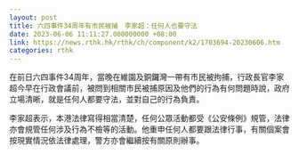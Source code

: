 ```yaml
---
layout: post
title: 六四事件34周年有市民被捕　李家超：任何人也要守法
date: 2023-06-06 11:11:27.000000000 +08:00
link: https://news.rthk.hk/rthk/ch/component/k2/1703694-20230606.htm
categories: rthk
---
```


在前日六四事件34周年，當晚在維園及銅鑼灣一帶有巿民被拘捕，行政長官李家超今早在行政會議前，被問到相關巿民被捕原因及他們的行為有何問題時說，政府立場清晰，就是任何人都要守法，並對自己的行為負責。

李家超表示，本港法律寫得相當清楚，任何公眾活動都受《公安條例》規管，法律亦會規管任何涉及行為不檢等的活動。他重申任何人都要跟法律行事，有關個案會按現實情況依法律處理，警方亦會繼續按有關原則辦事。
